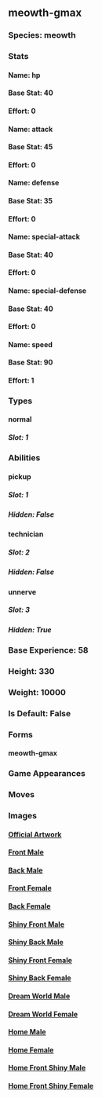 ## meowth-gmax
### Species: meowth
### Stats
#### Name: hp
#### Base Stat: 40
#### Effort: 0
#### Name: attack
#### Base Stat: 45
#### Effort: 0
#### Name: defense
#### Base Stat: 35
#### Effort: 0
#### Name: special-attack
#### Base Stat: 40
#### Effort: 0
#### Name: special-defense
#### Base Stat: 40
#### Effort: 0
#### Name: speed
#### Base Stat: 90
#### Effort: 1
### Types
#### normal
##### Slot: 1
### Abilities
#### pickup
##### Slot: 1
##### Hidden: False
#### technician
##### Slot: 2
##### Hidden: False
#### unnerve
##### Slot: 3
##### Hidden: True
### Base Experience: 58
### Height: 330
### Weight: 10000
### Is Default: False
### Forms
#### meowth-gmax
### Game Appearances
### Moves
### Images
#### [Official Artwork](https://raw.githubusercontent.com/PokeAPI/sprites/master/sprites/pokemon/other/official-artwork/10191.png)
#### [Front Male](https://raw.githubusercontent.com/PokeAPI/sprites/master/sprites/pokemon/10191.png)
#### [Back Male](https://raw.githubusercontent.com/PokeAPI/sprites/master/sprites/pokemon/back/10191.png)
#### [Front Female](None)
#### [Back Female](None)
#### [Shiny Front Male](https://raw.githubusercontent.com/PokeAPI/sprites/master/sprites/pokemon/shiny/10191.png)
#### [Shiny Back Male](https://raw.githubusercontent.com/PokeAPI/sprites/master/sprites/pokemon/back/10191.png)
#### [Shiny Front Female](None)
#### [Shiny Back Female](None)
#### [Dream World Male](None)
#### [Dream World Female](None)
#### [Home Male](https://raw.githubusercontent.com/PokeAPI/sprites/master/sprites/pokemon/other/home/10191.png)
#### [Home Female](None)
#### [Home Front Shiny Male](https://raw.githubusercontent.com/PokeAPI/sprites/master/sprites/pokemon/other/home/shiny/10191.png)
#### [Home Front Shiny Female](None)